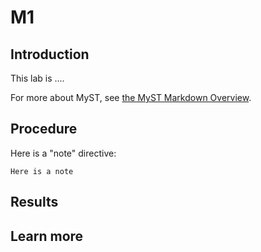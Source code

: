 # M1

## Introduction 

This lab is ....

For more about MyST, see [the MyST Markdown Overview](https://jupyterbook.org/content/myst.html).

## Procedure 


Here is a "note" directive:

```{note}
Here is a note
```




## Results

## Learn more

